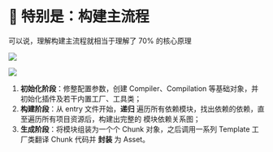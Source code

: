 # 🦀 特别是：构建主流程

可以说，理解构建主流程就相当于理解了 70% 的核心原理


<div grid="~ cols-2 gap-4" m="-t-2">

![](/thread-overview.jpeg)

<div>

![](/thread-overview-simple.jpeg)

<v-clicks>

1. **初始化阶段**：修整配置参数，创建 Compiler、Compilation 等基础对象，并初始化插件及若干内置工厂、工具类；
2. **构建阶段**：从 entry 文件开始，**递归** 遍历所有依赖模块，找出依赖的依赖，直至遍历所有项目资源后，构建出完整的 模块依赖关系图；
3. **生成阶段**：将模块组装为一个个 Chunk 对象，之后调用一系列 Template 工厂类翻译 Chunk 代码并 **封装** 为 Asset。

</v-clicks>

</div>

</div>
